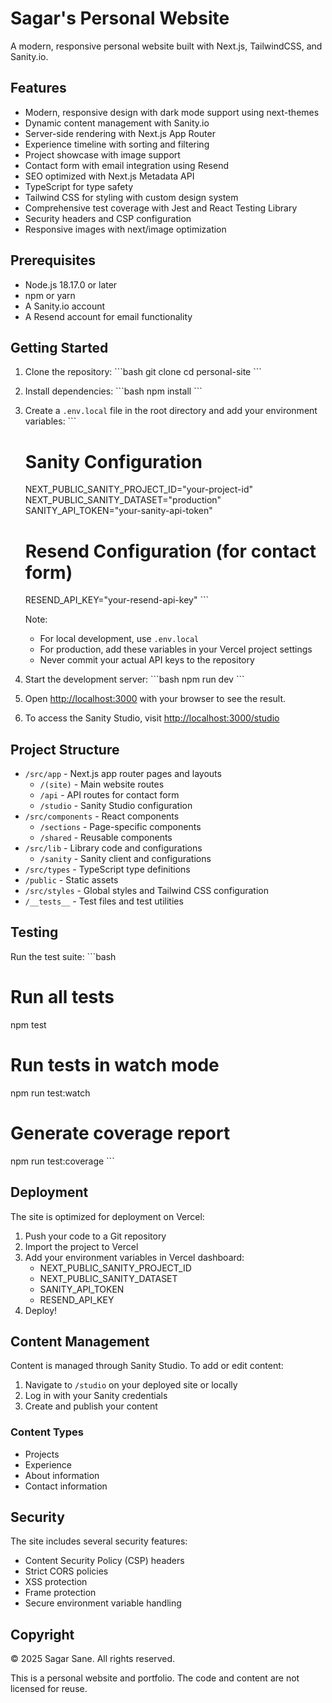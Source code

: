 # Sagar's Personal Website

A modern, responsive personal website built with Next.js, TailwindCSS, and Sanity.io.

## Features

- Modern, responsive design with dark mode support using next-themes
- Dynamic content management with Sanity.io
- Server-side rendering with Next.js App Router
- Experience timeline with sorting and filtering
- Project showcase with image support
- Contact form with email integration using Resend
- SEO optimized with Next.js Metadata API
- TypeScript for type safety
- Tailwind CSS for styling with custom design system
- Comprehensive test coverage with Jest and React Testing Library
- Security headers and CSP configuration
- Responsive images with next/image optimization

## Prerequisites

- Node.js 18.17.0 or later
- npm or yarn
- A Sanity.io account
- A Resend account for email functionality

## Getting Started

1. Clone the repository:
   \`\`\`bash
   git clone <repository-url>
   cd personal-site
   \`\`\`

2. Install dependencies:
   \`\`\`bash
   npm install
   \`\`\`

3. Create a `.env.local` file in the root directory and add your environment variables:
   \`\`\`

   # Sanity Configuration

   NEXT_PUBLIC_SANITY_PROJECT_ID="your-project-id"
   NEXT_PUBLIC_SANITY_DATASET="production"
   SANITY_API_TOKEN="your-sanity-api-token"

   # Resend Configuration (for contact form)

   RESEND_API_KEY="your-resend-api-key"
   \`\`\`

   Note:

   - For local development, use `.env.local`
   - For production, add these variables in your Vercel project settings
   - Never commit your actual API keys to the repository

4. Start the development server:
   \`\`\`bash
   npm run dev
   \`\`\`

5. Open [http://localhost:3000](http://localhost:3000) with your browser to see the result.

6. To access the Sanity Studio, visit [http://localhost:3000/studio](http://localhost:3000/studio)

## Project Structure

- `/src/app` - Next.js app router pages and layouts
  - `/(site)` - Main website routes
  - `/api` - API routes for contact form
  - `/studio` - Sanity Studio configuration
- `/src/components` - React components
  - `/sections` - Page-specific components
  - `/shared` - Reusable components
- `/src/lib` - Library code and configurations
  - `/sanity` - Sanity client and configurations
- `/src/types` - TypeScript type definitions
- `/public` - Static assets
- `/src/styles` - Global styles and Tailwind CSS configuration
- `/__tests__` - Test files and test utilities

## Testing

Run the test suite:
\`\`\`bash

# Run all tests

npm test

# Run tests in watch mode

npm run test:watch

# Generate coverage report

npm run test:coverage
\`\`\`

## Deployment

The site is optimized for deployment on Vercel:

1. Push your code to a Git repository
2. Import the project to Vercel
3. Add your environment variables in Vercel dashboard:
   - NEXT_PUBLIC_SANITY_PROJECT_ID
   - NEXT_PUBLIC_SANITY_DATASET
   - SANITY_API_TOKEN
   - RESEND_API_KEY
4. Deploy!

## Content Management

Content is managed through Sanity Studio. To add or edit content:

1. Navigate to `/studio` on your deployed site or locally
2. Log in with your Sanity credentials
3. Create and publish your content

### Content Types

- Projects
- Experience
- About information
- Contact information

## Security

The site includes several security features:

- Content Security Policy (CSP) headers
- Strict CORS policies
- XSS protection
- Frame protection
- Secure environment variable handling

## Copyright

© 2025 Sagar Sane. All rights reserved.

This is a personal website and portfolio. The code and content are not licensed for reuse.
